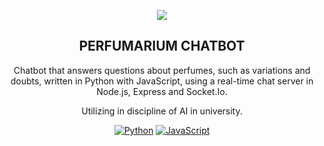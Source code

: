 <p align="center">
  <img  src="http://img.shields.io/static/v1?label=STATUS&message=CONCLUDED&color=pink&style=for-the-badge"></img>
</p>
<h2 align="center"> PERFUMARIUM CHATBOT </h2>

<p align="center">
  Chatbot that answers questions about perfumes, such as variations and doubts, written in Python with JavaScript, using a real-time chat server in Node.js, Express and Socket.Io.
  
</p>
<p align="center">
  Utilizing in discipline of AI in university. 
</p>
<div align="center">
  
  [![Python][Python]][Python-url]
  [![JavaScript][JavaScript]][JavaScript-url]
  
</div>




[Python]: https://img.shields.io/badge/python-pink?style=for-the-badge&logo=python&logoColor=gray
[Python-url]: https://www.python.org/
[JavaScript]: https://img.shields.io/badge/javascript-pink?style=for-the-badge&logo=python&logoColor=gray
[JavaScript-url]: https://www.javascript.com/
